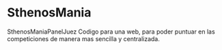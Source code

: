# SthenosMania
SthenosManiaPanelJuez
Codigo para una web, para poder puntuar en las competiciones de manera mas sencilla y centralizada.
